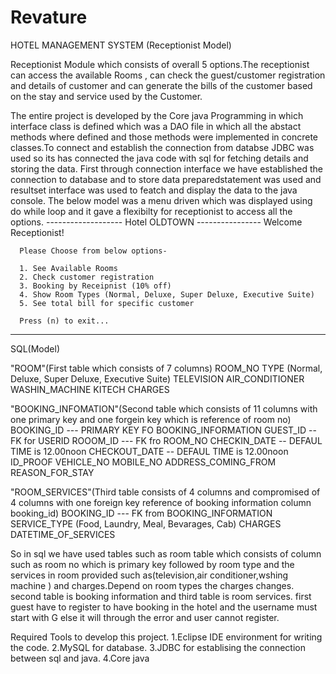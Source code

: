 # Revature
HOTEL MANAGEMENT SYSTEM (Receptionist Model)

Receptionist Module which consists of overall 5 options.The receptionist can access the available Rooms , can check the guest/customer registration and details of customer and can generate the bills of the customer based on the stay and service used by the Customer.

The entire project is developed by the Core java Programming in which interface class is defined which was a DAO file in which all the abstact methods where defined and those methods were implemented in concrete classes.To connect and establish the connection from databse JDBC was used so its has connected the java code with sql for fetching details and storing the data.
First through connection interface we have established the connection to database and to store data preparedstatement was used and resultset interface was used to featch and display the data to the java console.
The below model was a menu driven which was displayed using do while loop and it gave a flexibilty for receptionist to access all the options.
------------------- Hotel OLDTOWN ----------------
                  Welcome Receptionist!

      Please Choose from below options-

      1. See Available Rooms
      2. Check customer registration
      3. Booking by Receipnist (10% off)
      4. Show Room Types (Normal, Deluxe, Super Deluxe, Executive Suite)
      5. See total bill for specific customer

      Press (n) to exit...
---------------------------------------------------

SQL(Model)

"ROOM"(First table which consists of 7 columns)
ROOM_NO 
TYPE (Normal, Deluxe, Super Deluxe, Executive Suite)
TELEVISION
AIR_CONDITIONER
WASHIN_MACHINE
KITECH
CHARGES

"BOOKING_INFOMATION"(Second table which consists of 11 columns with one primary key and one forgein key which is reference of room no)
BOOKING_ID --- PRIMARY KEY FO BOOKING_INFORMATION
GUEST_ID -- FK for USERID
ROOOM_ID --- FK fro ROOM_NO
CHECKIN_DATE  -- DEFAUL TIME is 12.00noon
CHECKOUT_DATE -- DEFAUL TIME is 12.00noon
ID_PROOF
VEHICLE_NO
MOBILE_NO
ADDRESS_COMING_FROM
REASON_FOR_STAY

"ROOM_SERVICES"(Third table consists of 4  columns and compromised of 4 columns with one foreign key reference of booking information column booking_id)
BOOKING_ID --- FK from BOOKING_INFORMATION
SERVICE_TYPE (Food, Laundry, Meal, Bevarages, Cab)
CHARGES
DATETIME_OF_SERVICES  

So in sql we have used tables such as room table which consists of column such as room no which is primary key followed by room type and the services in room provided such as(television,air conditioner,wshing machine ) and charges.Depend on room types the charges changes.
second table is booking information and third table is room services.
first guest have to register to have booking in the hotel and the username must start with G else it will through the error and user cannot register.

Required Tools to develop this project.
1.Eclipse IDE environment for writing the code.
2.MySQL for database.
3.JDBC for establising the connection between sql and java.
4.Core java 
